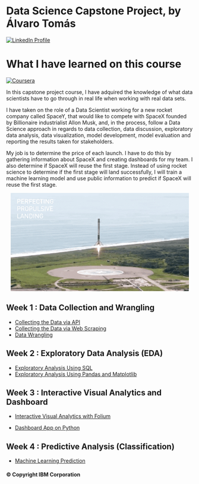 # Data Science Capstone Project, by Álvaro Tomás 

<a href="https://www.linkedin.com/in/álvaro-tomás-martínez-57a9761b9/?originalSubdomain=es"> ![LinkedIn Profile](https://img.shields.io/badge/LinkedIn-0077B5?style=for-the-badge&logo=linkedin&logoColor=white) </a> 

# What I have learned on this course

<a href="https://www.coursera.org/learn/applied-data-science-capstone?specialization=ibm-data-science" rel="noopener"> ![Coursera](https://img.shields.io/badge/Coursera-%230056D2.svg?style=for-the-badge&logo=Coursera&logoColor=white) </a>

In this capstone project course, I have adquired the knowledge of what data scientists have to go through in real life when working with real data sets. 
 
I have taken on the role of a Data Scientist working for a new rocket company called SpaceY, that would like to compete with SpaceX founded by Billionaire industrialist Allon Musk, and, in the process, follow a Data Science approach in regards to data collection, data discussion, exploratory data analysis, data visualization, model development, model evaluation and reporting the results taken for stakeholders.

My job is to determine the price of each launch. I have to do this by gathering information about SpaceX and creating dashboards for my team. I also determine if SpaceX will reuse the first stage. Instead of using rocket science to determine if the first stage will land successfully, I will train a machine learning model and use public information to predict if SpaceX will reuse the first stage.

<p align="center">
<img src="https://github.com/ac2dc/SpaceX_DataScience_Project/blob/master/images/success.gif" alt="animated" />
</p>

##   Week 1 : Data Collection and Wrangling<a name = "week1"></a>

- [Collecting the Data via API](https://github.com/alvarotomasUPM/ibm-data-science-professional-certificate-spacex-falcon9-capstone/blob/main/jupyter-labs-spacex-data-collection-api.ipynb)
- [Collecting the Data via Web Scraping](https://github.com/alvarotomasUPM/ibm-data-science-professional-certificate-spacex-falcon9-capstone/blob/main/jupyter-labs-webscraping.ipynb)
- [Data Wrangling](https://github.com/alvarotomasUPM/ibm-data-science-professional-certificate-spacex-falcon9-capstone/blob/main/labs-jupyter-spacex-Data%20wrangling.ipynb)

##  Week 2 : Exploratory Data Analysis (EDA)<a name = "week2">

- [Exploratory Analysis Using SQL](https://github.com/alvarotomasUPM/ibm-data-science-professional-certificate-spacex-falcon9-capstone/blob/main/jupyter-labs-eda-sql-coursera.ipynb)
- [Exploratory Analysis Using Pandas and Matplotlib](https://github.com/alvarotomasUPM/ibm-data-science-professional-certificate-spacex-falcon9-capstone/blob/main/jupyter-labs-eda-dataviz.ipynb)  
  
##  Week 3 : Interactive Visual Analytics and Dashboard<a name = "week3"></a>
 
 - [Interactive Visual Analytics with Folium](https://github.com/alvarotomasUPM/ibm-data-science-professional-certificate-spacex-falcon9-capstone/blob/main/lab_jupyter_launch_site_location.ipynb)
 
 - [Dashboard App on Python](https://github.com/alvarotomasUPM/spacex-falcon9-capstone/blob/main/spacex_dash_app.py)
  
##  Week 4 : Predictive Analysis (Classification)<a name = "week4"></a>
 
- [Machine Learning Prediction](https://github.com/alvarotomasUPM/ibm-data-science-professional-certificate-spacex-falcon9-capstone/blob/main/SpaceX_Machine%20Learning%20Prediction_Part_5.ipynb)
 
 
 #### © Copyright IBM Corporation


 
 
  
  
  

